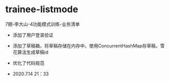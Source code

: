 # trainee-listmode
7期-李大山-4功能模式训练-业务清单
* 添加了用户登录验证

* 添加了草稿箱，将草稿存储在内存中，使用ConcurrentHashMap存草稿，雪花算法生成草稿id

* 优化了代码规范

* 2020.7.14 21：33
